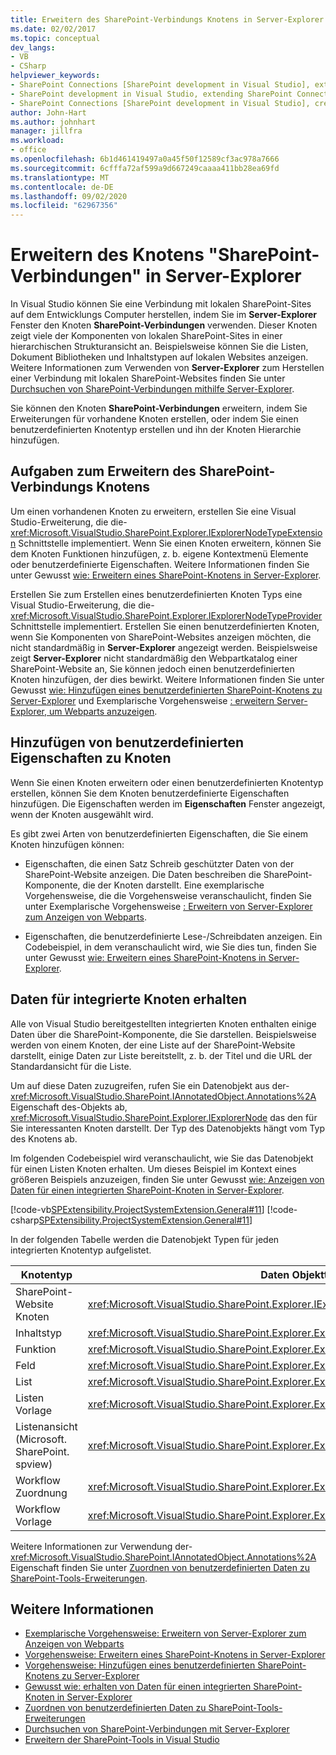 ```yaml
---
title: Erweitern des SharePoint-Verbindungs Knotens in Server-Explorer | Microsoft-Dokumentation
ms.date: 02/02/2017
ms.topic: conceptual
dev_langs:
- VB
- CSharp
helpviewer_keywords:
- SharePoint Connections [SharePoint development in Visual Studio], extending a node
- SharePoint development in Visual Studio, extending SharePoint Connections node in Server Explorer
- SharePoint Connections [SharePoint development in Visual Studio], creating a new node type
author: John-Hart
ms.author: johnhart
manager: jillfra
ms.workload:
- office
ms.openlocfilehash: 6b1d461419497a0a45f50f12589cf3ac978a7666
ms.sourcegitcommit: 6cfffa72af599a9d667249caaaa411bb28ea69fd
ms.translationtype: MT
ms.contentlocale: de-DE
ms.lasthandoff: 09/02/2020
ms.locfileid: "62967356"
---
```

# <a name="extend-the-sharepoint-connections-node-in-server-explorer"></a>Erweitern des Knotens "SharePoint-Verbindungen" in Server-Explorer
  In Visual Studio können Sie eine Verbindung mit lokalen SharePoint-Sites auf dem Entwicklungs Computer herstellen, indem Sie im **Server-Explorer** Fenster den Knoten **SharePoint-Verbindungen** verwenden. Dieser Knoten zeigt viele der Komponenten von lokalen SharePoint-Sites in einer hierarchischen Strukturansicht an. Beispielsweise können Sie die Listen, Dokument Bibliotheken und Inhaltstypen auf lokalen Websites anzeigen. Weitere Informationen zum Verwenden von **Server-Explorer** zum Herstellen einer Verbindung mit lokalen SharePoint-Websites finden Sie unter [Durchsuchen von SharePoint-Verbindungen mithilfe Server-Explorer](../sharepoint/browsing-sharepoint-connections-using-server-explorer.md).

 Sie können den Knoten **SharePoint-Verbindungen** erweitern, indem Sie Erweiterungen für vorhandene Knoten erstellen, oder indem Sie einen benutzerdefinierten Knotentyp erstellen und ihn der Knoten Hierarchie hinzufügen.

## <a name="tasks-for-extending-the-sharepoint-connections-node"></a>Aufgaben zum Erweitern des SharePoint-Verbindungs Knotens
 Um einen vorhandenen Knoten zu erweitern, erstellen Sie eine Visual Studio-Erweiterung, die die- <xref:Microsoft.VisualStudio.SharePoint.Explorer.IExplorerNodeTypeExtension> Schnittstelle implementiert. Wenn Sie einen Knoten erweitern, können Sie dem Knoten Funktionen hinzufügen, z. b. eigene Kontextmenü Elemente oder benutzerdefinierte Eigenschaften. Weitere Informationen finden Sie unter Gewusst [wie: Erweitern eines SharePoint-Knotens in Server-Explorer](../sharepoint/how-to-extend-a-sharepoint-node-in-server-explorer.md).

 Erstellen Sie zum Erstellen eines benutzerdefinierten Knoten Typs eine Visual Studio-Erweiterung, die die- <xref:Microsoft.VisualStudio.SharePoint.Explorer.IExplorerNodeTypeProvider> Schnittstelle implementiert. Erstellen Sie einen benutzerdefinierten Knoten, wenn Sie Komponenten von SharePoint-Websites anzeigen möchten, die nicht standardmäßig in **Server-Explorer** angezeigt werden. Beispielsweise zeigt **Server-Explorer** nicht standardmäßig den Webpartkatalog einer SharePoint-Website an, Sie können jedoch einen benutzerdefinierten Knoten hinzufügen, der dies bewirkt. Weitere Informationen finden Sie unter Gewusst [wie: Hinzufügen eines benutzerdefinierten SharePoint-Knotens zu Server-Explorer](../sharepoint/how-to-add-a-custom-sharepoint-node-to-server-explorer.md) und Exemplarische Vorgehensweise [: erweitern Server-Explorer, um Webparts anzuzeigen](../sharepoint/walkthrough-extending-server-explorer-to-display-web-parts.md).

## <a name="add-custom-properties-to-nodes"></a>Hinzufügen von benutzerdefinierten Eigenschaften zu Knoten
 Wenn Sie einen Knoten erweitern oder einen benutzerdefinierten Knotentyp erstellen, können Sie dem Knoten benutzerdefinierte Eigenschaften hinzufügen. Die Eigenschaften werden im **Eigenschaften** Fenster angezeigt, wenn der Knoten ausgewählt wird.

 Es gibt zwei Arten von benutzerdefinierten Eigenschaften, die Sie einem Knoten hinzufügen können:

- Eigenschaften, die einen Satz Schreib geschützter Daten von der SharePoint-Website anzeigen. Die Daten beschreiben die SharePoint-Komponente, die der Knoten darstellt. Eine exemplarische Vorgehensweise, die die Vorgehensweise veranschaulicht, finden Sie unter Exemplarische Vorgehensweise [: Erweitern von Server-Explorer zum Anzeigen von Webparts](../sharepoint/walkthrough-extending-server-explorer-to-display-web-parts.md).

- Eigenschaften, die benutzerdefinierte Lese-/Schreibdaten anzeigen. Ein Codebeispiel, in dem veranschaulicht wird, wie Sie dies tun, finden Sie unter Gewusst [wie: Erweitern eines SharePoint-Knotens in Server-Explorer](../sharepoint/how-to-extend-a-sharepoint-node-in-server-explorer.md).

## <a name="get-data-for-built-in-nodes"></a>Daten für integrierte Knoten erhalten
 Alle von Visual Studio bereitgestellten integrierten Knoten enthalten einige Daten über die SharePoint-Komponente, die Sie darstellen. Beispielsweise werden von einem Knoten, der eine Liste auf der SharePoint-Website darstellt, einige Daten zur Liste bereitstellt, z. b. der Titel und die URL der Standardansicht für die Liste.

 Um auf diese Daten zuzugreifen, rufen Sie ein Datenobjekt aus der- <xref:Microsoft.VisualStudio.SharePoint.IAnnotatedObject.Annotations%2A> Eigenschaft des-Objekts ab, <xref:Microsoft.VisualStudio.SharePoint.Explorer.IExplorerNode> das den für Sie interessanten Knoten darstellt. Der Typ des Datenobjekts hängt vom Typ des Knotens ab.

 Im folgenden Codebeispiel wird veranschaulicht, wie Sie das Datenobjekt für einen Listen Knoten erhalten. Um dieses Beispiel im Kontext eines größeren Beispiels anzuzeigen, finden Sie unter Gewusst [wie: Anzeigen von Daten für einen integrierten SharePoint-Knoten in Server-Explorer](../sharepoint/how-to-get-data-for-a-built-in-sharepoint-node-in-server-explorer.md).

 [!code-vb[SPExtensibility.ProjectSystemExtension.General#11](../sharepoint/codesnippet/VisualBasic/projectsystemexamples/extension/serverexplorerextensionnodeinfo.vb#11)]
 [!code-csharp[SPExtensibility.ProjectSystemExtension.General#11](../sharepoint/codesnippet/CSharp/projectsystemexamples/extension/serverexplorerextensionnodeinfo.cs#11)]

 In der folgenden Tabelle werden die Datenobjekt Typen für jeden integrierten Knotentyp aufgelistet.

|Knotentyp|Daten Objekttyp|
|---------------|----------------------|
|SharePoint-Website Knoten|<xref:Microsoft.VisualStudio.SharePoint.Explorer.IExplorerSiteNodeInfo>|
|Inhaltstyp|<xref:Microsoft.VisualStudio.SharePoint.Explorer.Extensions.IContentTypeNodeInfo>|
|Funktion|<xref:Microsoft.VisualStudio.SharePoint.Explorer.Extensions.IFeatureNodeInfo>|
|Feld|<xref:Microsoft.VisualStudio.SharePoint.Explorer.Extensions.IFieldNodeInfo>|
|List|<xref:Microsoft.VisualStudio.SharePoint.Explorer.Extensions.IListNodeInfo>|
|Listen Vorlage|<xref:Microsoft.VisualStudio.SharePoint.Explorer.Extensions.IListTemplateNodeInfo>|
|Listenansicht (Microsoft. SharePoint. spview)|<xref:Microsoft.VisualStudio.SharePoint.Explorer.Extensions.IListViewNodeInfo>|
|Workflow Zuordnung|<xref:Microsoft.VisualStudio.SharePoint.Explorer.Extensions.IWorkflowAssociationNodeInfo>|
|Workflow Vorlage|<xref:Microsoft.VisualStudio.SharePoint.Explorer.Extensions.IWorkflowTemplateNodeInfo>|

 Weitere Informationen zur Verwendung der- <xref:Microsoft.VisualStudio.SharePoint.IAnnotatedObject.Annotations%2A> Eigenschaft finden Sie unter [Zuordnen von benutzerdefinierten Daten zu SharePoint-Tools-Erweiterungen](../sharepoint/associating-custom-data-with-sharepoint-tools-extensions.md).

## <a name="see-also"></a>Weitere Informationen
- [Exemplarische Vorgehensweise: Erweitern von Server-Explorer zum Anzeigen von Webparts](../sharepoint/walkthrough-extending-server-explorer-to-display-web-parts.md)
- [Vorgehensweise: Erweitern eines SharePoint-Knotens in Server-Explorer](../sharepoint/how-to-extend-a-sharepoint-node-in-server-explorer.md)
- [Vorgehensweise: Hinzufügen eines benutzerdefinierten SharePoint-Knotens zu Server-Explorer](../sharepoint/how-to-add-a-custom-sharepoint-node-to-server-explorer.md)
- [Gewusst wie: erhalten von Daten für einen integrierten SharePoint-Knoten in Server-Explorer](../sharepoint/how-to-get-data-for-a-built-in-sharepoint-node-in-server-explorer.md)
- [Zuordnen von benutzerdefinierten Daten zu SharePoint-Tools-Erweiterungen](../sharepoint/associating-custom-data-with-sharepoint-tools-extensions.md)
- [Durchsuchen von SharePoint-Verbindungen mit Server-Explorer](../sharepoint/browsing-sharepoint-connections-using-server-explorer.md)
- [Erweitern der SharePoint-Tools in Visual Studio](../sharepoint/extending-the-sharepoint-tools-in-visual-studio.md)
